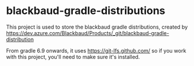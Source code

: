 # blackbaud-gradle-distributions

This project is used to store the blackbaud gradle distributions, created by https://dev.azure.com/Blackbaud/Products/_git/blackbaud-gradle-distribution

From gradle 6.9 onwards, it uses https://git-lfs.github.com/ so if you work with this project, you'll need to make sure it's installed.